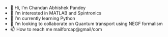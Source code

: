 - 👋 Hi, I’m Chandan Abhishek Pandey
- 👀 I’m interested in MATLAB and Spintronics
- 🌱 I’m currently learning Python
- 💞️ I’m looking to collaborate on Quantum transport using NEGF formalism
- 📫 How to reach me mailforcap@gmail/com

<!---
chandan2710/chandan2710 is a ✨ special ✨ repository because its `README.md` (this file) appears on your GitHub profile.
You can click the Preview link to take a look at your changes.
--->
